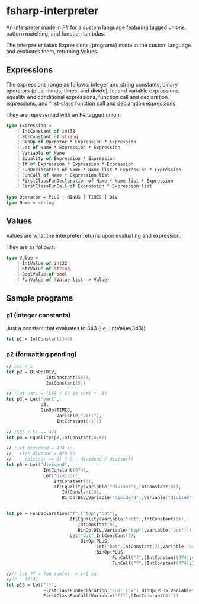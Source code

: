 # fsharp-interpreter
An interpreter made in F# for a custom language featuring tagged unions, pattern matching, and function lambdas.

The interpreter takes Expressions (programs) made in the custom language and evaluates them, returning Values.

## Expressions
The expressions range as follows: integer and string constants, binary operators (plus, minus, times, and divide), let and variable expressions, equality and conditional expressions, function call and declaration expressions, and first-class function call and declaration expressions.

They are represented with an F# tagged union:
```fsharp
type Expression =
    | IntConstant of int32
    | StrConstant of string
    | BinOp of Operator * Expression * Expression
    | Let of Name * Expression * Expression
    | Variable of Name
    | Equality of Expression * Expression
    | If of Expression * Expression * Expression
    | FunDeclaration of Name * Name list * Expression * Expression
    | FunCall of Name * Expression list
    | FirstClassFunDeclaration of Name * Name list * Expression
    | FirstClassFunCall of Expression * Expression list
    
type Operator = PLUS | MINUS | TIMES | DIV
type Name = string
```

## Values
Values are what the interpreter returns upon evaluating and expression.

They are as follows:
```fsharp
type Value =
    | IntValue of int32
    | StrValue of string
    | BoolValue of bool
    | FunValue of (Value list -> Value)
```

## Sample programs
### p1 (integer constants)
Just a constant that evaluates to 343 (i.e., IntValue(343))
```fsharp
let p1 = IntConstant(343)
```
### p2 (formatting pending)
```fsharp
// 555 / 5
let p2 = BinOp(DIV,
               IntConstant(555),
               IntConstant(5))

// (let var1 = (555 / 5) in var1 * -1)
let p3 = Let("var1",
             p2,
             BinOp(TIMES,
                   Variable("var1"),
                   IntConstant(-1)))

// (555 / 5) == 474
let p4 = Equality(p2,IntConstant(474))

// (let dividend = 474 in
//   (let divisor = 474 in
//     (divisor == 0) ? 0 : dividend / divisor))
let p5 = Let("dividend",
              IntConstant(474),
              Let("divisor",
                  IntConstant(0),
                  If(Equality(Variable("divisor"),IntConstant(0)),
                     IntConstant(0),
                     BinOp(DIV,Variable("dividend"),Variable("divisor")))))


let p6 = FunDeclaration("f",["top";"bot"],
                        If(Equality(Variable("bot"),IntConstant(0)),
                           IntConstant(0),
                           BinOp(DIV,Variable("top"),Variable("bot"))),
                        Let("bot",IntConstant(3),
                            BinOp(PLUS,
                                  Let("bot",IntConstant(2),Variable("bot")),
                                  BinOp(PLUS,
                                        FunCall("f",[IntConstant(474);Variable("bot")]),
                                        FunCall("f",[IntConstant(474);IntConstant(0)])))))

//// let ff = fun sum(x) -> x+1 in
////   ff(4)
let p16 = Let("ff",
              FirstClassFunDeclaration("sum",["x"],BinOp(PLUS,Variable("x"),IntConstant(1))),
              FirstClassFunCall(Variable("ff"),[IntConstant(4)]))
```

